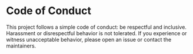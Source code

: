 # Code of Conduct

This project follows a simple code of conduct: be respectful and inclusive. Harassment or disrespectful behavior is not tolerated. If you experience or witness unacceptable behavior, please open an issue or contact the maintainers.

